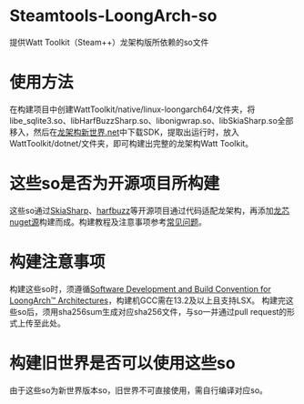 # Steamtools-LoongArch-so
提供Watt Toolkit（Steam++）龙架构版所依赖的so文件
# 使用方法
在构建项目中创建WattToolkit/native/linux-loongarch64/文件夹，将libe_sqlite3.so、libHarfBuzzSharp.so、libonigwrap.so、libSkiaSharp.so全部移入，然后在[龙架构新世界.net](https://github.com/loongson-community/dotnet-unofficial-build)中下载SDK，提取出运行时，放入WattToolkit/dotnet/文件夹，即可构建出完整的龙架构Watt Toolkit。
# 这些so是否为开源项目所构建
这些so通过[SkiaSharp](https://github.com/mono/SkiaSharp)、[harfbuzz](https://github.com/harfbuzz/harfbuzz)等开源项目通过代码适配龙架构，再添加[龙芯nuget源](https://nuget.loongnix.cn)构建而成。构建教程及注意事项参考[常见问题](https://docs.loongnix.cn/dotnet/support/list/01.%E5%B8%B8%E8%A7%81%E9%97%AE%E9%A2%98-FAQ.html#%E9%BE%99%E8%8A%AFnuget%E6%BA%90%E7%9A%84%E9%85%8D%E7%BD%AE%E6%96%B9%E6%B3%95)。
# 构建注意事项
构建这些so时，须遵循[Software Development and Build Convention for LoongArch™ Architectures](https://github.com/loongson/la-softdev-convention)，构建机GCC需在13.2及以上且支持LSX。
构建完这些so后，须用sha256sum生成对应sha256文件，与so一并通过pull request的形式上传至此处。
# 构建旧世界是否可以使用这些so
由于这些so为新世界版本so，旧世界不可直接使用，需自行编译对应so。
